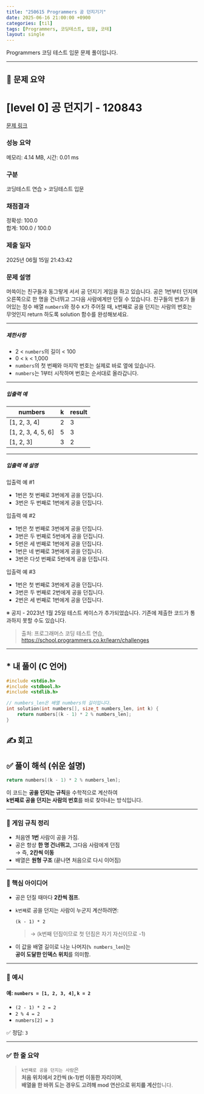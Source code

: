 ```yaml
---
title: "250615 Programmers 공 던지기기"
date: 2025-06-16 21:00:00 +0900
categories: [til]
tags: [Programmers, 코딩테스트, 입문, 코테]
layout: single
---
```


Programmers 코딩 테스트 입문 문제 풀이입니다.

---

## 📌 문제 요약

# [level 0] 공 던지기 - 120843 

[문제 링크](https://school.programmers.co.kr/learn/courses/30/lessons/120843) 

### 성능 요약

메모리: 4.14 MB, 시간: 0.01 ms

### 구분

코딩테스트 연습 > 코딩테스트 입문

### 채점결과

정확성: 100.0<br/>합계: 100.0 / 100.0

### 제출 일자

2025년 06월 15일 21:43:42

### 문제 설명

<p>머쓱이는 친구들과 동그랗게 서서 공 던지기 게임을 하고 있습니다. 공은 1번부터 던지며 오른쪽으로 한 명을 건너뛰고 그다음 사람에게만 던질 수 있습니다. 친구들의 번호가 들어있는 정수 배열 <code>numbers</code>와 정수 <code>K</code>가 주어질 때, <code>k</code>번째로 공을 던지는 사람의 번호는 무엇인지 return 하도록 solution 함수를 완성해보세요.</p>

<hr>

<h5>제한사항</h5>

<ul>
<li>2 &lt; <code>numbers</code>의 길이 &lt; 100</li>
<li>0 &lt; <code>k</code> &lt; 1,000</li>
<li><code>numbers</code>의 첫 번째와 마지막 번호는 실제로 바로 옆에 있습니다.</li>
<li><code>numbers</code>는 1부터 시작하며 번호는 순서대로 올라갑니다.</li>
</ul>

<hr>

<h5>입출력 예</h5>
<table class="table">
        <thead><tr>
<th>numbers</th>
<th>k</th>
<th>result</th>
</tr>
</thead>
        <tbody><tr>
<td>[1, 2, 3, 4]</td>
<td>2</td>
<td>3</td>
</tr>
<tr>
<td>[1, 2, 3, 4, 5, 6]</td>
<td>5</td>
<td>3</td>
</tr>
<tr>
<td>[1, 2, 3]</td>
<td>3</td>
<td>2</td>
</tr>
</tbody>
      </table>
<hr>

<h5>입출력 예 설명</h5>

<p>입출력 예 #1</p>

<ul>
<li>1번은 첫 번째로 3번에게 공을 던집니다.</li>
<li>3번은 두 번째로 1번에게 공을 던집니다.</li>
</ul>

<p>입출력 예 #2</p>

<ul>
<li>1번은 첫 번째로 3번에게 공을 던집니다.</li>
<li>3번은 두 번째로 5번에게 공을 던집니다.</li>
<li>5번은 세 번째로 1번에게 공을 던집니다.</li>
<li>1번은 네 번째로 3번에게 공을 던집니다.</li>
<li>3번은 다섯 번째로 5번에게 공을 던집니다.</li>
</ul>

<p>입출력 예 #3</p>

<ul>
<li>1번은 첫 번째로 3번에게 공을 던집니다.</li>
<li>3번은 두 번째로 2번에게 공을 던집니다.</li>
<li>2번은 세 번째로 1번에게 공을 던집니다.</li>
</ul>

<p>※ 공지 - 2023년 1월 25일 테스트 케이스가 추가되었습니다. 기존에 제출한 코드가 통과하지 못할 수도 있습니다.</p>


> 출처: 프로그래머스 코딩 테스트 연습, https://school.programmers.co.kr/learn/challenges
---

## * 내 풀이 (C 언어)

```c
#include <stdio.h>
#include <stdbool.h>
#include <stdlib.h>

// numbers_len은 배열 numbers의 길이입니다.
int solution(int numbers[], size_t numbers_len, int k) {    
    return numbers[(k - 1) * 2 % numbers_len];
}
```



## ✍️ 회고

## ✅ 풀이 해석 (쉬운 설명)

```c
return numbers[(k - 1) * 2 % numbers_len];
```

이 코드는 **공을 던지는 규칙**을 수학적으로 계산하여  
**k번째로 공을 던지는 사람의 번호**를 바로 찾아내는 방식입니다.

---

### 🔁 게임 규칙 정리

- 처음엔 **1번** 사람이 공을 가짐.
- 공은 항상 **한 명 건너뛰고**, 그다음 사람에게 던짐  
  → 즉, **2칸씩 이동**
- 배열은 **원형 구조** (끝나면 처음으로 다시 이어짐)

---

### 🧠 핵심 아이디어

- 공은 던질 때마다 **2칸씩 점프**.
- `k번째`로 공을 던지는 사람이 누군지 계산하려면:

  ```
  (k - 1) * 2
  ```

  > → (k번째 던짐이므로 첫 던짐은 자기 자신이므로 -1)

- 이 값을 배열 길이로 나눈 나머지(`% numbers_len`)는  
  **공이 도달한 인덱스 위치**를 의미함.

---

### 📌 예시

#### 예: `numbers = [1, 2, 3, 4]`, `k = 2`

- `(2 - 1) * 2 = 2`
- `2 % 4 = 2`
- `numbers[2] = 3`

✅ 정답: `3`

---

### ✅ 한 줄 요약

> `k번째로 공을 던지는 사람`은  
> **처음 위치에서 2칸씩 (k-1)번 이동한 자리이며**,  
> **배열을 한 바퀴 도는 경우도 고려해 mod 연산으로 위치를 계산**합니다.

